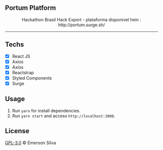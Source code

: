 ## Portum Platform

<p align="center"> Hackathon Brasil Hack Export - plataforma disponivel hein : http://portum.surge.sh/
</p>

<hr>

## Techs

- [x] React JS
- [x] Axios
- [x] Axios
- [x] Reactstrap
- [x] Styled Components
- [x] Surge

## Usage

1. Run `yarn` for install dependencies.<br />
2. Run `yarn start` and access `http://localhost:3000`.<br />

## License

[GPL-3.0](emersonjds@fsf.com) © Emerson Silva
